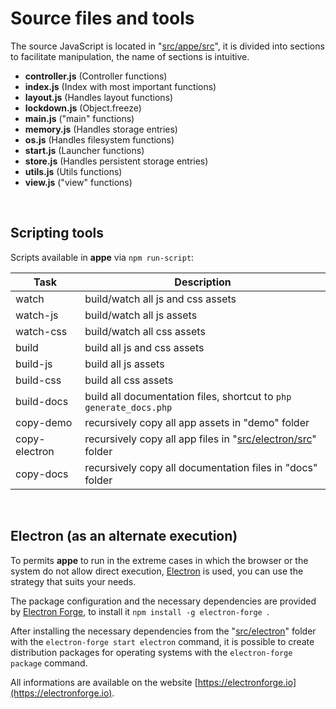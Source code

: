 
# Source files and tools

The source JavaScript is located in "[src/appe/src](https://github.com/loltgt/appe/blob/master/src/appe/src)", it is divided into sections to facilitate manipulation, the name of sections is intuitive.

* **controller.js** (Controller functions)
* **index.js** (Index with most important functions)
* **layout.js** (Handles layout functions)
* **lockdown.js** (Object.freeze)
* **main.js** ("main" functions)
* **memory.js** (Handles storage entries)
* **os.js** (Handles filesystem functions)
* **start.js** (Launcher functions)
* **store.js** (Handles persistent storage entries)
* **utils.js** (Utils functions)
* **view.js** ("view" functions)

 

## Scripting tools

Scripts available in **appe** via `npm run-script`:

|Task|Description| 
|-|-|
|watch|build/watch all js and css assets|
|watch-js|build/watch all js assets|
|watch-css|build/watch all css assets|
|build|build all js and css assets|
|build-js|build all js assets|
|build-css|build all css assets|
|build-docs|build all documentation files, shortcut to `php generate_docs.php`|
|copy-demo|recursively copy all app assets in "demo" folder|
|copy-electron|recursively copy all app files in "[src/electron/src](https://github.com/loltgt/appe/blob/master/src/electron/src)" folder|
|copy-docs|recursively copy all documentation files in "docs" folder|

 

## Electron (as an alternate execution)

To permits **appe** to run in the extreme cases in which the browser or the system do not allow direct execution, [Electron](https://github.com/electron/electron) is used, you can use the strategy that suits your needs.

The package configuration and the necessary dependencies are provided by [Electron Forge](https://github.com/electron-userland/electron-forge), to install it `npm install -g electron-forge
`.

After installing the necessary dependencies from the "[src/electron](https://github.com/loltgt/appe/blob/master/src/electron)" folder with the `electron-forge start electron` command, it is possible to create distribution packages for operating systems with the `electron-forge package` command.

All informations are available on the website [https://electronforge.io](https://electronforge.io).

